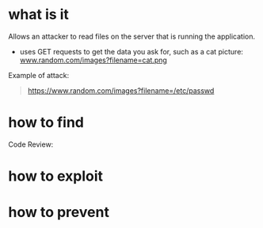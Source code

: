 # what is it

Allows an attacker to read files on the server that is running the application.
- uses GET requests to get the data you ask for, such as a cat picture: www.random.com/images?filename=cat.png

Example of attack:
> https://www.random.com/images?filename=/etc/passwd


# how to find
Code Review:

> <?php
> $template = 'blue.php'
> if ( is_set ( $_COOKIE['TEMPLATE'] ) )
>   $template = $_COOKIE['TEMPLATE'];
> include ( "/home/users/phpguru/templates/" . $template );
> ?>

# how to exploit


# how to prevent

